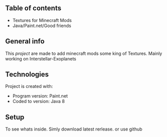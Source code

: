 ## Table of contents
* Textures for Minecraft Mods
* Java/Paint.net/Good friends

## General info
This *project* are made to add minecraft mods some king of Textures. Mainly working on Interstellar-Exoplanets
	
## Technologies
Project is created with:
* Program version: Paint.net
* Coded to version: Java 8
	
## Setup
To see whats inside. Simly download latest rerlease. or  use github


